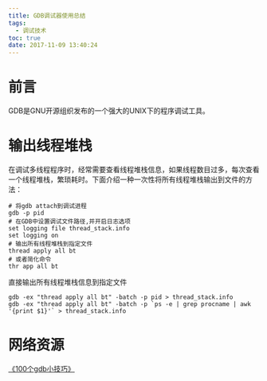 ```yaml
---
title: GDB调试器使用总结
tags:
  - 调试技术
toc: true
date: 2017-11-09 13:40:24
---
```

# 前言
GDB是GNU开源组织发布的一个强大的UNIX下的程序调试工具。

# 输出线程堆栈
在调试多线程程序时，经常需要查看线程堆栈信息，如果线程数目过多，每次查看一个线程堆栈，繁琐耗时。下面介绍一种一次性将所有线程堆栈输出到文件的方法：
``` shell
# 将gdb attach到调试进程
gdb -p pid
# 在GDB中设置调试文件路径,并开启日志选项
set logging file thread_stack.info
set logging on
# 输出所有线程堆栈到指定文件
thread apply all bt
# 或者简化命令
thr app all bt
```
直接输出所有线程堆栈信息到指定文件
```
gdb -ex "thread apply all bt" -batch -p pid > thread_stack.info
gdb -ex "thread apply all bt" -batch -p `ps -e | grep procname | awk '{print $1}'` > thread_stack.info
```
<!--more-->
# 网络资源
[《100个gdb小技巧》](https://gitlore.com/subject/15/src/print-threads.md)
